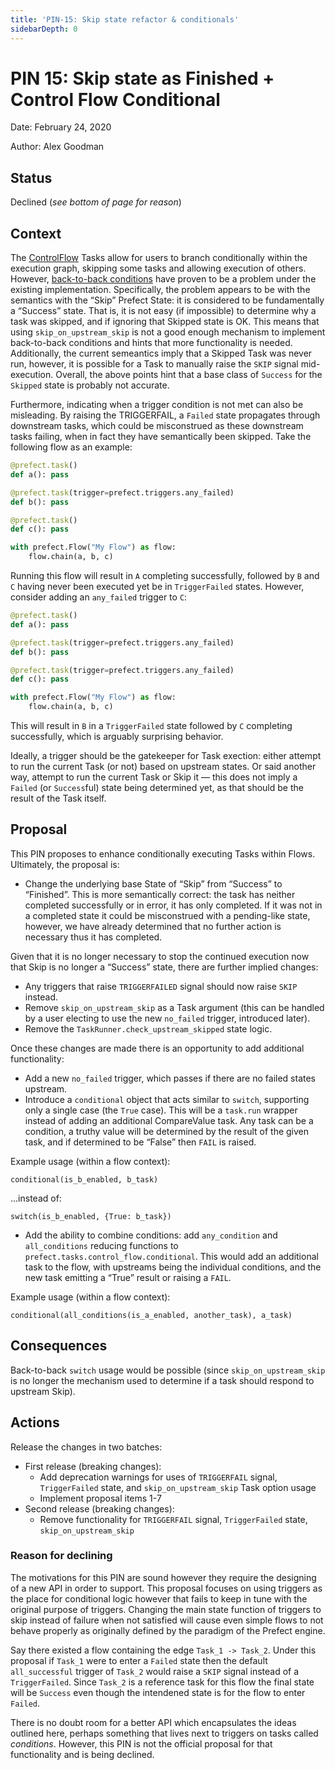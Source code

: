 ```yaml
---
title: 'PIN-15: Skip state refactor & conditionals'
sidebarDepth: 0
---
```


# PIN 15: Skip state as Finished + Control Flow Conditional

Date: February 24, 2020

Author: Alex Goodman

## Status

Declined (_see bottom of page for reason_)

## Context

The [ControlFlow](/api-ref/latest/tasks/control_flow) Tasks allow for users to branch conditionally within the execution graph, skipping some tasks and allowing execution of others. However, [back-to-back conditions](https://github.com/PrefectHQ/prefect/issues/2017) have proven to be a problem under the existing implementation. Specifically, the problem appears to be with the semantics with the “Skip” Prefect State: it is considered to be fundamentally a “Success” state. That is, it is not easy (if impossible) to determine why a task was skipped, and if ignoring that Skipped state is OK. This means that using `skip_on_upstream_skip` is not a good enough mechanism to implement back-to-back conditions and hints that more functionality is needed. Additionally, the current semeantics imply that a Skipped Task was never run, however, it is possible for a Task to manually raise the `SKIP` signal mid-execution. Overall, the above points hint that a base class of `Success` for the `Skipped` state is probably not accurate.

Furthermore, indicating when a trigger condition is not met can also be misleading. By raising the TRIGGERFAIL, a `Failed` state propagates through downstream tasks, which could be misconstrued as these downstream tasks failing, when in fact they have semantically been skipped. Take the following flow as an example:

```python
@prefect.task()
def a(): pass

@prefect.task(trigger=prefect.triggers.any_failed)
def b(): pass

@prefect.task()
def c(): pass

with prefect.Flow("My Flow") as flow:
    flow.chain(a, b, c)
```

Running this flow will result in `A` completing successfully, followed by `B` and `C` having never been executed yet be in `TriggerFailed` states. However, consider adding an `any_failed` trigger to `C`:

```python
@prefect.task()
def a(): pass

@prefect.task(trigger=prefect.triggers.any_failed)
def b(): pass

@prefect.task(trigger=prefect.triggers.any_failed)
def c(): pass

with prefect.Flow("My Flow") as flow:
    flow.chain(a, b, c)
```

This will result in `B` in a `TriggerFailed` state followed by `C` completing successfully, which is arguably surprising behavior.

Ideally, a trigger should be the gatekeeper for Task exection: either attempt to run the current Task (or not) based on upstream states. Or said another way, attempt to run the current Task or Skip it &mdash; this does not imply a `Failed` (or `Success`ful) state being determined yet, as that should be the result of the Task itself.

## Proposal

This PIN proposes to enhance conditionally executing Tasks within Flows. Ultimately, the proposal is:

- Change the underlying base State of “Skip” from “Success” to “Finished”. This is more semantically correct: the task has neither completed successfully or in error, it has only completed. If it was not in a completed state it could be misconstrued with a pending-like state, however, we have already determined that no further action is necessary thus it has completed.

Given that it is no longer necessary to stop the continued execution now that Skip is no longer a “Success” state, there are further implied changes:

- Any triggers that raise `TRIGGERFAILED` signal should now raise `SKIP` instead.
- Remove `skip_on_upstream_skip` as a Task argument (this can be handled by a user electing to use the new `no_failed` trigger, introduced later).
- Remove the `TaskRunner.check_upstream_skipped` state logic.

Once these changes are made there is an opportunity to add additional functionality:

- Add a new `no_failed` trigger, which passes if there are no failed states upstream.
- Introduce a `conditional` object that acts similar to `switch`, supporting only a single case (the `True` case). This will be a `task.run` wrapper instead of adding an additional CompareValue task. Any task can be a condition, a truthy value will be determined by the result of the given task, and if determined to be “False” then `FAIL` is raised.

Example usage (within a flow context):

`conditional(is_b_enabled, b_task)`

...instead of:

`switch(is_b_enabled, {True: b_task})`

- Add the ability to combine conditions: add `any_condition` and `all_conditions` reducing functions to `prefect.tasks.control_flow.conditional`. This would add an additional task to the flow, with upstreams being the individual conditions, and the new task emitting a “True” result or raising a `FAIL`.

Example usage (within a flow context):
   
`conditional(all_conditions(is_a_enabled, another_task), a_task)`

## Consequences

Back-to-back `switch` usage would be possible (since `skip_on_upstream_skip` is no longer the mechanism used to determine if a task should respond to upstream Skip).

## Actions

Release the changes in two batches:

- First release (breaking changes):
    - Add deprecation warnings for uses of `TRIGGERFAIL` signal, `TriggerFailed` state, and `skip_on_upstream_skip` Task option usage
    - Implement proposal items 1-7
- Second release (breaking changes):
    - Remove functionality for `TRIGGERFAIL` signal, `TriggerFailed` state, `skip_on_upstream_skip`

### Reason for declining

The motivations for this PIN are sound however they require the designing of a new API in order to support. This proposal focuses on using triggers as the place for conditional logic however that fails to keep in tune with the original purpose of triggers. Changing the main state function of triggers to skip instead of failure when not satisfied will cause even simple flows to not behave properly as originally defined by the paradigm of the Prefect engine.

Say there existed a flow containing the edge `Task_1 -> Task_2`. Under this proposal if `Task_1` were to enter a `Failed` state then the default `all_successful` trigger of `Task_2` would raise a `SKIP` signal instead of a `TriggerFailed`. Since `Task_2` is a reference task for this flow the final state will be `Success` even though the intendened state is for the flow to enter `Failed`.

There is no doubt room for a better API which encapsulates the ideas outlined here, perhaps something that lives next to triggers on tasks called _conditions_. However, this PIN is not the official proposal for that functionality and is being declined.
